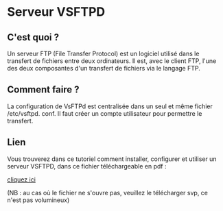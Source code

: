# Serveur VSFTPD

## C'est quoi ? 

Un serveur FTP (File Transfer Protocol) est un logiciel utilisé dans le transfert de fichiers entre deux ordinateurs. Il est, avec le client FTP, l'une des deux composantes d'un transfert de fichiers via le langage FTP.
## Comment faire ? 

La configuration de VsFTPd est centralisée dans un seul et même fichier /etc/vsftpd. conf. 
Il faut créer un compte utilisateur pour permettre le transfert.

## Lien

Vous trouverez dans ce tutoriel comment installer, configurer et utiliser un serveur VSFTPD, dans ce fichier téléchargeable en pdf :

<a href="https://github.com/Tiantsoa79/SYS1-serveurs/blob/main/VFSTPD/VSFTPD.pdf">cliquez ici</a>

(NB : au cas où le fichier ne s'ouvre pas, veuillez le télécharger svp, ce n'est pas volumineux)

